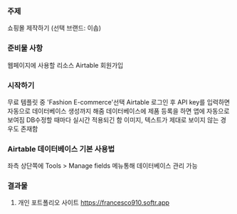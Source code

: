 ### 주제
쇼핑몰 제작하기
(선택 브랜드: 이솝)


### 준비물 사항
웹페이지에 사용할 리소스
Airtable 회원가입


### 시작하기
무료 템플릿 중 'Fashion E-commerce'선택
Airtable 로그인 후 API key를 입력하면 자동으로 데이터베이스 생성까지 해줌
데이터베이스에 제품 등록을 하면 앱에 자동으로 보여짐
DB수정할 때마다 실시간 적용되긴 함
이미지, 텍스트가 제대로 보이지 않는 경우도 존재함

### Airtable 데이터베이스 기본 사용법
좌측 상단쪽에 Tools > Manage fields 메뉴통해 데이터베이스 관리 가능

### 결과물
1. 개인 포트폴리오 사이트
https://francesco910.softr.app

